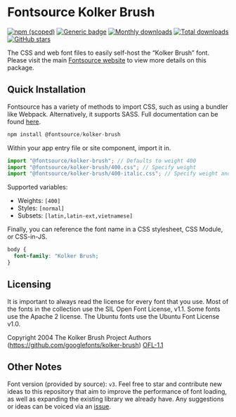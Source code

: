 # Fontsource Kolker Brush

[![npm (scoped)](https://img.shields.io/npm/v/@fontsource/kolker-brush?color=brightgreen)](https://www.npmjs.com/package/@fontsource/kolker-brush) [![Generic badge](https://img.shields.io/badge/fontsource-passing-brightgreen)](https://github.com/fontsource/fontsource) [![Monthly downloads](https://badgen.net/npm/dm/@fontsource/kolker-brush)](https://github.com/fontsource/fontsource) [![Total downloads](https://badgen.net/npm/dt/@fontsource/kolker-brush)](https://github.com/fontsource/fontsource) [![GitHub stars](https://img.shields.io/github/stars/fontsource/fontsource.svg?style=social&label=Star)](https://github.com/fontsource/fontsource/stargazers)

The CSS and web font files to easily self-host the “Kolker Brush” font. Please visit the main [Fontsource website](https://fontsource.org/fonts/kolker-brush) to view more details on this package.

## Quick Installation

Fontsource has a variety of methods to import CSS, such as using a bundler like Webpack. Alternatively, it supports SASS. Full documentation can be found [here](https://beta.fontsource.org/docs/getting-started/introduction).

```javascript
npm install @fontsource/kolker-brush
```

Within your app entry file or site component, import it in.

```javascript
import "@fontsource/kolker-brush"; // Defaults to weight 400
import "@fontsource/kolker-brush/400.css"; // Specify weight
import "@fontsource/kolker-brush/400-italic.css"; // Specify weight and style

```

Supported variables:
- Weights: `[400]`
- Styles: `[normal]`
- Subsets: `[latin,latin-ext,vietnamese]`

Finally, you can reference the font name in a CSS stylesheet, CSS Module, or CSS-in-JS.

```css
body {
  font-family: "Kolker Brush;
}
```

## Licensing
It is important to always read the license for every font that you use.
Most of the fonts in the collection use the SIL Open Font License, v1.1. Some fonts use the Apache 2 license. The Ubuntu fonts use the Ubuntu Font License v1.0.

Copyright 2004 The Kolker Brush Project Authors (https://github.com/googlefonts/kolker-brush)
[OFL-1.1](http://scripts.sil.org/OFL)

## Other Notes
Font version (provided by source): `v3`.
Feel free to star and contribute new ideas to this repository that aim to improve the performance of font loading, as well as expanding the existing library we already have. Any suggestions or ideas can be voiced via an [issue](https://github.com/fontsource/fontsource/issues).